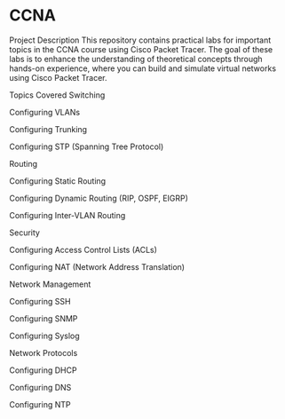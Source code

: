 # CCNA

Project Description
This repository contains practical labs for important topics in the CCNA course using Cisco Packet Tracer. The goal of these labs is to enhance the understanding of theoretical concepts through hands-on experience, where you can build and simulate virtual networks using Cisco Packet Tracer.

Topics Covered
Switching

Configuring VLANs

Configuring Trunking

Configuring STP (Spanning Tree Protocol)

Routing

Configuring Static Routing

Configuring Dynamic Routing (RIP, OSPF, EIGRP)

Configuring Inter-VLAN Routing

Security

Configuring Access Control Lists (ACLs)

Configuring NAT (Network Address Translation)

Network Management

Configuring SSH

Configuring SNMP

Configuring Syslog

Network Protocols

Configuring DHCP

Configuring DNS

Configuring NTP
